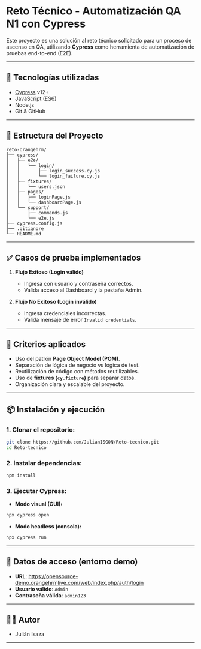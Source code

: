 
# Reto Técnico - Automatización QA N1 con Cypress

Este proyecto es una solución al reto técnico solicitado para un proceso de ascenso en QA, utilizando **Cypress** como herramienta de automatización de pruebas end-to-end (E2E).

---

## 🚀 Tecnologías utilizadas

- [Cypress](https://www.cypress.io/) v12+
- JavaScript (ES6)
- Node.js
- Git & GitHub

---

## 📂 Estructura del Proyecto

```
reto-orangehrm/
├── cypress/
│   ├── e2e/
│   │   └── login/
│   │       ├── login_success.cy.js
│   │       └── login_failure.cy.js
│   ├── fixtures/
│   │   └── users.json
│   ├── pages/
│   │   ├── loginPage.js
│   │   └── dashboardPage.js
│   └── support/
│       ├── commands.js
│       └── e2e.js
├── cypress.config.js
├── .gitignore
└── README.md
```

---

## ✅ Casos de prueba implementados

1. **Flujo Exitoso (Login válido)**
   - Ingresa con usuario y contraseña correctos.
   - Valida acceso al Dashboard y la pestaña Admin.

2. **Flujo No Exitoso (Login inválido)**
   - Ingresa credenciales incorrectas.
   - Valida mensaje de error `Invalid credentials`.

---

## 🧠 Criterios aplicados

- Uso del patrón **Page Object Model (POM)**.
- Separación de lógica de negocio vs lógica de test.
- Reutilización de código con métodos reutilizables.
- Uso de **fixtures (`cy.fixture`)** para separar datos.
- Organización clara y escalable del proyecto.

---

## 📦 Instalación y ejecución

### 1. Clonar el repositorio:
```bash
git clone https://github.com/JulianISGON/Reto-tecnico.git
cd Reto-tecnico
```

### 2. Instalar dependencias:
```bash
npm install
```

### 3. Ejecutar Cypress:
- **Modo visual (GUI):**
```bash
npx cypress open
```
- **Modo headless (consola):**
```bash
npx cypress run
```

---

## 📁 Datos de acceso (entorno demo)

- **URL**: https://opensource-demo.orangehrmlive.com/web/index.php/auth/login
- **Usuario válido**: `Admin`
- **Contraseña válida**: `admin123`

---

## 👨‍💻 Autor

- Julián Isaza  
---
